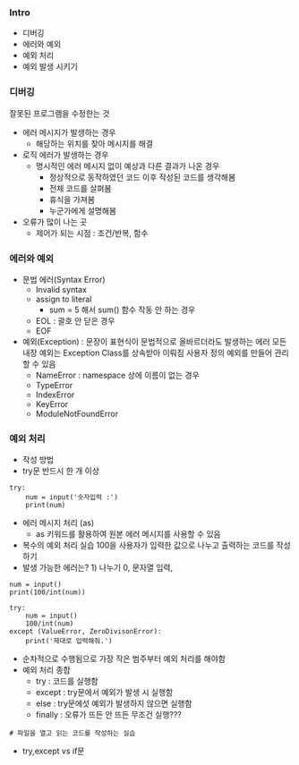 ### Intro
- 디버깅
- 에러와 예외
- 예외 처리
- 예외 발생 시키기

### 디버깅
잘못된 프로그램을 수정한는 것

- 에러 메시지가 발생하는 경우
  - 해당하는 위치를 찾아 메시지를 해결
- 로직 에러가 발생하는 경우
  - 명시적인 에러 메시지 없이 예상과 다른 결과가 나온 경우
    - 정상적으로 동작하였던 코드 이후 작성된 코드를 생각해봄
    - 전체 코드를 살펴봄
    - 휴식을 가져봄
    - 누군가에게 설명해봄
- 오류가 많이 나는 곳
  - 제어가 되는 시점 : 조건/반복, 함수

### 에러와 예외
- 문법 에러(Syntax Error)
  - Invalid syntax
  - assign to literal 
    - sum = 5 해서 sum() 함수 작동 안 하는 경우
  - EOL : 괄호 안 닫은 경우
  - EOF
- 예외(Exception)
  : 문장이 표현식이 문법적으로 올바르더라도 발생하는 에러
  모든 내장 예외는 Exception Class를 상속받아 이뤄짐
  사용자 정의 예외를 만들어 관리할 수 있음
  - NameError : namespace 상에 이름이 없는 경우
  - TypeError
  - IndexError
  - KeyError
  - ModuleNotFoundError

### 예외 처리
- 작성 방법
- try문 반드시 한 개 이상
```
try:
    num = input('숫자입력 :')
    print(num)
```
- 에러 메시지 처리 (as)
  - as 키워드를 활용하여 원본 에러 메시지를 사용할 수 있음
- 복수의 예외 처리 실습
100을 사용자가 입력한 값으로 나누고 출력하는 코드를 작성하기
- 발생 가능한 에러는? 1) 나누기 0, 문자열 입력, 
```
num = input()
print(100/int(num))

try:
    num = input()
    100/int(num)
except (ValueError, ZeroDivisonError):
    print('제대로 입력해줘.')
```
- 순차적으로 수행됨으로 가장 작은 범주부터 예외 처리를 해야함
- 예외 처리 종합
  - try : 코드를 실행함
  - except : try문에서 예외가 발생 시 실행함
  - else : try문에섯 예외가 발생하지 않으면 실행함
  - finally : 오류가 뜨든 안 뜨든 무조건 실행???
```
# 파일을 열고 읽는 코드를 작성하는 실습

```
- try,except vs if문